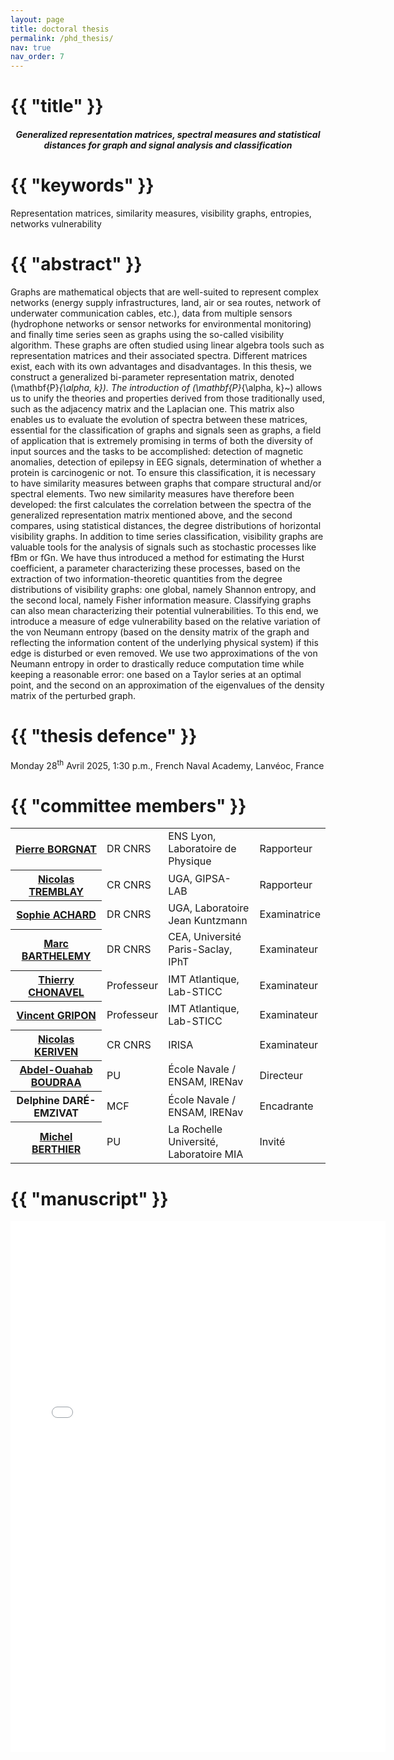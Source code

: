 ```yaml
---
layout: page
title: doctoral thesis
permalink: /phd_thesis/
nav: true
nav_order: 7
---
```


<div class="publications">
<h1 class="post-title">{{ "title" }}</h1>
<h5><center><b>Generalized representation matrices, spectral measures and statistical distances for graph and signal analysis and classification</b></center></h5>

<h1 class="post-title">{{ "keywords" }}</h1>
Representation matrices, similarity measures, visibility graphs, entropies, networks vulnerability

<h1 class="post-title">{{ "abstract" }}</h1>

Graphs are mathematical objects that are well-suited to represent complex networks (energy supply infrastructures, land, air or sea routes, network of underwater communication cables, etc.), data from multiple sensors (hydrophone networks or sensor networks for environmental monitoring) and finally time series seen as graphs using the so-called visibility algorithm. These graphs are often studied using linear algebra tools such as representation matrices and their associated spectra. Different matrices exist, each with its own advantages and disadvantages. In this thesis, we construct a generalized bi-parameter representation matrix, denoted \(\mathbf{P}_{\alpha, k}\). The introduction of \(\mathbf{P}_{\alpha, k}~\) allows us to unify the theories and properties derived from those traditionally used, such as the adjacency matrix and the Laplacian one. This matrix also enables us to evaluate the evolution of spectra between these matrices, essential for the classification of graphs and signals seen as graphs, a field of application that is extremely promising in terms of both the diversity of input sources and the tasks to be accomplished: detection of magnetic anomalies, detection of epilepsy in EEG signals, determination of whether a protein is carcinogenic or not. To ensure this classification, it is necessary to have similarity measures between graphs that compare structural and/or spectral elements. Two new similarity measures have therefore been developed: the first calculates the correlation between the spectra of the generalized representation matrix mentioned above, and the second compares, using statistical distances, the degree distributions of horizontal visibility graphs. In addition to time series classification, visibility graphs are valuable tools for the analysis of signals such as stochastic processes like fBm or fGn. We have thus introduced a method for estimating the Hurst coefficient, a parameter characterizing these processes, based on the extraction of two information-theoretic quantities from the degree distributions of visibility graphs: one global, namely Shannon entropy, and the second local, namely Fisher information measure. Classifying graphs can also mean characterizing their potential vulnerabilities. To this end, we introduce a measure of edge vulnerability based on the relative variation of the von Neumann entropy (based on the density matrix of the graph and reflecting the information content of the underlying physical system) if this edge is disturbed or even removed. We use two approximations of the von Neumann entropy in order to drastically reduce computation time while keeping a reasonable error: one based on a Taylor series at an optimal point, and the second on an approximation of the eigenvalues of the density matrix of the perturbed graph.

<h1 class="post-title">{{ "thesis defence" }}</h1>

Monday 28<sup>th</sup> Avril 2025, 1:30 p.m., French Naval Academy, Lanvéoc, France

<h1 class="post-title">{{ "committee members" }}</h1>

<table style="width:100%">
    <tr>
        <th><a href="https://perso.ens-lyon.fr/pierre.borgnat/">Pierre BORGNAT</a></th>
        <td>DR CNRS</td>
        <td>ENS Lyon, Laboratoire de Physique</td>
        <td>Rapporteur</td>
    </tr>
    <tr>
        <th><a href="https://ntremblay.cnrs.fr">Nicolas TREMBLAY</a></th>
        <td>CR CNRS</td>
        <td>UGA, GIPSA-LAB</td>
        <td>Rapporteur</td>
    </tr>
    <tr>
        <th><a href="https://mistis.inrialpes.fr/people/achard/">Sophie ACHARD</a></th>
        <td>DR CNRS</td>
        <td>UGA, Laboratoire Jean Kuntzmann</td>
        <td>Examinatrice</td>
    </tr>
    <tr>
        <th><a href="https://www.quanturb.com">Marc BARTHELEMY</a></th>
        <td>DR CNRS</td>
        <td>CEA, Université Paris-Saclay, IPhT</td>
        <td>Examinateur</td>
    </tr>
    <tr>
        <th><a href="https://labsticc.fr/fr/annuaire/chonavel-thierry">Thierry CHONAVEL</a></th>
        <td>Professeur</td>
        <td>IMT Atlantique, Lab-STICC</td>
        <td>Examinateur</td>
    </tr>
    <tr>
        <th><a href="https://www.vincent-gripon.com">Vincent GRIPON</a></th>
        <td>Professeur</td>
        <td>IMT Atlantique, Lab-STICC</td>
        <td>Examinateur</td>
    </tr>
    <tr>
        <th><a href="https://nkeriven.github.io">Nicolas KERIVEN</a></th>
        <td>CR CNRS</td>
        <td>IRISA</td>
        <td>Examinateur</td>
    </tr>
    <tr>
        <th><a href="https://sites.google.com/view/aboudra/home">Abdel-Ouahab BOUDRAA</a></th>
        <td>PU</td>
        <td>École Navale / ENSAM, IRENav</td>
        <td>Directeur</td>
    </tr>
    <tr>
        <th>Delphine DARÉ-EMZIVAT</th>
        <td>MCF</td>
        <td>École Navale / ENSAM, IRENav</td>
        <td>Encadrante</td>
    </tr>
    <tr>
        <th><a href="https://pageperso.univ-lr.fr/michel.berthier/Homepage/Home.html">Michel BERTHIER</a></th>
        <td>PU</td>
        <td>La Rochelle Université, Laboratoire MIA</td>
        <td>Invité</td>
    </tr>
</table>

<h1 class="post-title">{{ "manuscript" }}</h1>

<center>
<embed src="../../assets/pdf/manuscript_averty.pdf" width=600px height=850px/>
</center>

</div>